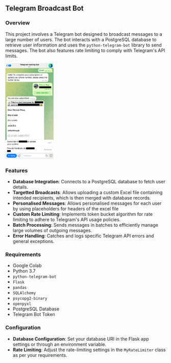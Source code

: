 ## Telegram Broadcast Bot

### Overview

This project involves a Telegram bot designed to broadcast messages to a large number of users. The bot interacts with a PostgreSQL database to retrieve user information and uses the `python-telegram-bot` library to send messages. The bot also features rate limiting to comply with Telegram's API limits.

<p float="center">
<img src="https://github.com/piersonphua/Telegram-Broadcast-Bot/blob/main/images/IMG_9F6DBC0D0385-1.jpeg?raw=true" width=30% height=30%>
</p>

### Features

- **Database Integration**: Connects to a PostgreSQL database to fetch user details.
- **Targetted Broadcasts**: Allows uploading a custom Excel file containing intended recipients, which is then merged with database records.
- **Personalised Messages**: Allows personalised messages for each user by using placeholders for headers of the excel file
- **Custom Rate Limiting**: Implements token bucket algorithm for rate limiting to adhere to Telegram's API usage policies.
- **Batch Processing**: Sends messages in batches to efficiently manage large volumes of outgoing messages.
- **Error Handling**: Catches and logs specific Telegram API errors and general exceptions.

### Requirements

- Google Colab
- Python 3.7
- `python-telegram-bot`
- `Flask`
- `pandas`
- `SQLAlchemy`
- `psycopg2-binary`
- `openpyxl`
- PostgreSQL Database
- Telegram Bot Token

### Configuration

- **Database Configuration**: Set your database URI in the Flask app settings or through an environment variable.
- **Rate Limiting**: Adjust the rate-limiting settings in the `MyRateLimiter` class as per your requirements.
